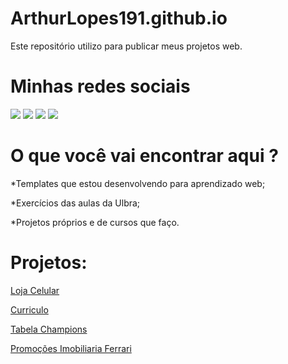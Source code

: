 # ArthurLopes191.github.io
Este repositório utilizo para publicar meus projetos web.

# Minhas redes sociais
<div> 
  <a href="https://www.instagram.com/arthurloope/" target="_blank"><img src="https://img.shields.io/badge/-Instagram-%23E4405F?style=for-the-badge&logo=instagram&logoColor=white" target="_blank"></a>
  <a href = "mailto:arthurlopesreal@rede.ulbra.br"><img src="https://img.shields.io/badge/-Gmail-%23333?style=for-the-badge&logo=gmail&logoColor=white" target="_blank"></a>
  <a href="https://www.linkedin.com/in/arthur-lopes-58762021b/" target="_blank"><img src="https://img.shields.io/badge/-LinkedIn-%230077B5?style=for-the-badge&logo=linkedin&logoColor=white" target="_blank"></a>
  <a href="https://wa.me/5551984694793" target="_blank"><img src="https://img.shields.io/badge/WhatsApp-25D366?style=for-the-badge&logo=whatsapp&logoColor=white" target="_blank"></a> 
</div> 

# O que você vai encontrar aqui ?
*Templates que estou desenvolvendo para aprendizado web;

*Exercícios das aulas da Ulbra;

*Projetos próprios e de cursos que faço.

# Projetos:

[Loja Celular](https://arthurlopes191.github.io/pagina-venda-celular/index.html)

[Curriculo](https://arthurlopes191.github.io/curriculo/)

[Tabela Champions](https://arthurlopes191.github.io/tabela-champions/)

[Promoções Imobiliaria Ferrari](https://arthurlopes191.github.io/Ferrari_Projeto/)

